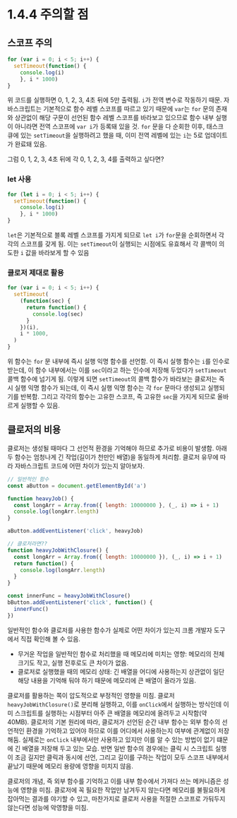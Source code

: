 # 1.4.4 주의할 점

## 스코프 주의

```js
for (var i = 0; i < 5; i++) {
  setTimeout(function() {
    console.log(i)
    }, i * 1000)
}
```

위 코드를 실행하면 0, 1, 2, 3, 4초 뒤에 5만 출력됨. `i`가 전역 변수로 작동하기 때문. 자바스크립트는 기본적으로 함수 레벨 스코프를 따르고 있기 때문에 `var`는 `for` 문의 존재와 상관없이 해당 구문이 선언된 함수 레벨 스코프를 바라보고 있으므로 함수 내부 실행이 아니라면 전역 스코프에 `var i`가 등록돼 있을 것. `for` 문을 다 순회한 이후, 태스크 큐에 있는 `setTimeout`을 실행하려고 했을 때, 이미 전역 레벨에 있는 `i`는 5로 업데이트가 완료돼 있음.

그럼 0, 1, 2, 3, 4초 뒤에 각 0, 1, 2, 3, 4를 출력하고 싶다면?

### let 사용

```js
for (let i = 0; i < 5; i++) {
  setTimeout(function() {
    console.log(i)
    }, i * 1000)
}
```

`let`은 기본적으로 블록 레벨 스코프를 가지게 되므로 `let i`가 `for`문을 순회하면서 각각의 스코프를 갖게 됨. 이는 `setTimeout`이 실행되는 시점에도 유효해서 각 콜백이 의도한 `i` 값을 바라보게 할 수 있음

### 클로저 제대로 활용

```js
for (var i = 0; i < 5; i++) {
  setTimeout(
    (function(sec) {
      return function() {
        console.log(sec)
      }
    })(i),
    i * 1000,
  )
}
```

위 함수는 `for` 문 내부에 즉시 실행 익명 함수를 선언함. 이 즉시 실행 함수는 `i`를 인수로 받는데, 이 함수 내부에서는 이를 `sec`이라고 하는 인수에 저장해 두었다가 `setTimeout` 콜백 함수에 넘기게 됨. 이렇게 되면 `setTimeout`의 콜백 함수가 바라보는 클로저는 즉시 실행 익명 함수가 되는데, 이 즉시 실행 익명 함수는 각 `for` 문마다 생성되고 실행되기를 반복함. 그리고 각각의 함수는 고유한 스코프, 즉 고유한 `sec`을 가지게 되므로 올바르게 실행할 수 있음.

## 클로저의 비용

클로저는 생성될 때마다 그 선언적 환경을 기억해야 하므로 추가로 비용이 발생함. 아래 두 함수는 엄청나게 긴 작업(길이가 천만인 배열)을 동일하게 처리함. 클로저 유무에 따라 자바스크립트 코드에 어떤 차이가 있는지 알아보자.

```js
// 일반적인 함수
const aButton = document.getElementById('a')

function heavyJob() {
  const longArr = Array.from({ length: 10000000 }, (_, i) => i + 1)
  console.log(longArr.length)
}

aButton.addEventListener('click', heavyJob)

// 클로저라면??
function heavyJobWithClosure() {
  const longArr = Array.from({ length: 10000000 }), (_, i) => i + 1)
  return function() {
    console.log(longArr.length)
  }
}

const innerFunc = heavyJobWithClosure()
bButton.addEventListener('click', function() {
  innerFunc()
})
```

일반적인 함수와 클로저를 사용한 함수가 실제로 어떤 차이가 있는지 크롬 개발자 도구에서 직접 확인해 볼 수 있음.

- 무거운 작업을 일반적인 함수로 처리했을 때 메모리에 미치는 영향: 메모리의 전체 크기도 작고, 실행 전후로도 큰 차이가 없음.
- 클로저로 실행했을 때의 메모리 상태: 긴 배열을 어디에 사용하는지 상관없이 일단 해당 내용을 기억해 둬야 하기 때문에 메모리에 큰 배열이 올라가 있음.

클로저를 활용하는 쪽이 압도적으로 부정적인 영향을 미침. 클로저 `heavyJobWithClosure()`로 분리해 실행하고, 이를 `onClick`에서 실행하는 방식인데 이미 스크립트를 실행하는 시점부터 아주 큰 배열을 메모리에 올려두고 시작함(약 40MB). 클로저의 기본 원리에 따라, 클로저가 선언된 순간 내부 함수는 외부 함수의 선언적인 환경을 기억하고 있어야 하므로 이를 어디에서 사용하는지 여부에 관계없이 저장해둠. 실제로는 `onClick` 내부에서만 사용하고 있지만 이를 알 수 있는 방법이 없기 떄문에 긴 배열을 저장해 두고 있는 모습. 반면 일반 함수의 경우에는 클릭 시 스크립트 실행이 조금 길지만 클릭과 동시에 선언, 그리고 길이를 구하는 작업이 모두 스코프 내부에서 끝났기 때문에 메모리 용량에 영향을 미치지 않음.

클로저의 개념, 즉 외부 함수를 기억하고 이를 내부 함수에서 가져다 쓰는 메커니즘은 성능에 영향을 미침. 클로저에 꼭 필요한 작업만 남겨두지 않는다면 메모리를 불필요하게 잡아먹는 결과를 야기할 수 있고, 마찬가지로 클로저 사용을 적절한 스코프로 가둬두지 않는다면 성능에 악영향을 미침.

